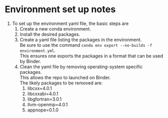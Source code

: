 # Environment set up notes
1. To set up the environment yaml file, the basic steps are
   1. Create a new conda environment.
   2. Install the desired packages.
   3. Create a yaml file listing the packages in the environment.  
   Be sure to use the command `conda env export --no-builds -f environment.yml`.  
   This ensures one exports the packages in a format that can be used by Binder.
   4. Clean the yaml file by removing operating-system specific packages.  
   This allows the repo to launched on Binder.  
   The likely packages to be removed are:
      1. libcxx=4.0.1
      2. libcxxabi=4.0.1
      3. libgfortran=3.0.1
      4. llvm-openmp=4.0.1
      5. appnope=0.1.0
